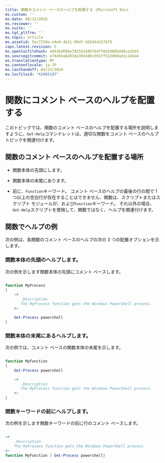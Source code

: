 ```yaml
---
title: 関数のコメント ベースのヘルプを配置する |Microsoft Docs
ms.custom: ''
ms.date: 09/12/2016
ms.reviewer: ''
ms.suite: ''
ms.tgt_pltfrm: ''
ms.topic: article
ms.assetid: 5ec7159e-e4e9-4b21-95df-94244432f679
caps.latest.revision: 5
ms.openlocfilehash: a663bd69be7825b1685f64ff8d3068bdd8ca3265
ms.sourcegitcommit: e7445ba8203da304286c591ff513900ad1c244a4
ms.translationtype: MT
ms.contentlocale: ja-JP
ms.lasthandoff: 04/23/2019
ms.locfileid: "62083197"
---
```

# <a name="placing-comment-based-help-in-functions"></a>関数にコメント ベースのヘルプを配置する

このトピックでは、関数のコメント ベースのヘルプを配置する場所を説明しますように、`Get-Help`コマンドレットは、適切な関数をコメント ベースのヘルプ トピックを関連付けます。

## <a name="where-to-place-comment-based-help-for-a-function"></a>関数のコメント ベースのヘルプを配置する場所

- 関数本体の先頭にします。

- 関数本体の末尾にあります。

- 前に、`Function`キーワード。 コメント ベースのヘルプの最後の行の間で 1 つ以上の空白行が存在することはできません、関数は、スクリプトまたはスクリプト モジュールが、および`Function`キーワード。 それ以外の場合、`Get-Help`スクリプトを使用して、関数ではなく、ヘルプを関連付けます。

## <a name="examples-of-help-placement-in-a-function"></a>関数でヘルプの例

 次の例は、各関数のコメント ベースのヘルプの次の 3 つの配置オプションを示します。

### <a name="help-at-the-beginning-of-a-function-body"></a>関数本体の先頭のヘルプします。

 次の例を示します関数本体の先頭にコメント ベースします。

```powershell

function MyProcess
{
    <#
       .Description
       The MyProcess function gets the Windows PowerShell process.
    #>

    Get-Process powershell
}

```

### <a name="help-at-the-end-of-a-function-body"></a>関数本体の末尾にあるヘルプします。

 次の例では、コメント ベースの関数本体の末尾を示します。

```powershell

function MyFunction
{
    Get-Process powershell

    <#
       .Description
       The MyProcess function gets the Windows PowerShell process.
    #>
}

```

### <a name="help-before-the-function-keyword"></a>関数キーワードの前にヘルプします。

 次の例を示します関数キーワードの前に行のコメント ベースします。

```powershell

<#
    .Description
    The MyProcess function gets the Windows PowerShell process.
#>
function MyFunction { Get-Process powershell}

```